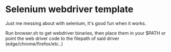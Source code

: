 # Selenium webdriver template

Just me messing about with selenium, it's good fun when it works.

Run browser.sh to get webdriver binaries, then place them in your $PATH or point the web driver code to the filepath of said driver (edge/chrome/firefox/etc..)
